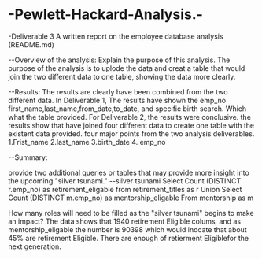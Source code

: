 # -Pewlett-Hackard-Analysis.-
-Deliverable 3 A written report on the employee database analysis (README.md)

--Overview of the analysis: Explain the purpose of this analysis.
The purpose of the analysis is to uplode the data and creat a table that would join the two different data to one 
table, showing the data more clearly. 

--Results: 
The results are clearly have been combined from the two different data. In Deliverable 1, The results have shown 
the emp_no first_name,last_name,from_date,to_date, and specific birth search. Which what the table provided. 
For Deliverable 2, the results were conclusive. the results show that have joined four different data to create one table 
with the existent data provided. 
four major points from the two analysis deliverables. 
1.Frist_name
2.last_name
3.birth_date
4. emp_no

--Summary: 

provide two additional queries or tables that may provide more insight into the upcoming "silver tsunami."
--silver tsunami
Select Count (DISTINCT r.emp_no) as retirement_eligable
from retirement_titles as r
Union 
Select Count (DISTINCT m.emp_no) as mentorship_eligable
From mentorship as m 

How many roles will need to be filled as the "silver tsunami" begins to make an impact?
The data shows that 1940 retirement Eligible colums, and as mentorship_eligable the number is 90398 
which would indcate that about 45% are retirement Eligible.
There are enough of retierment Eligiblefor the next generation. 
